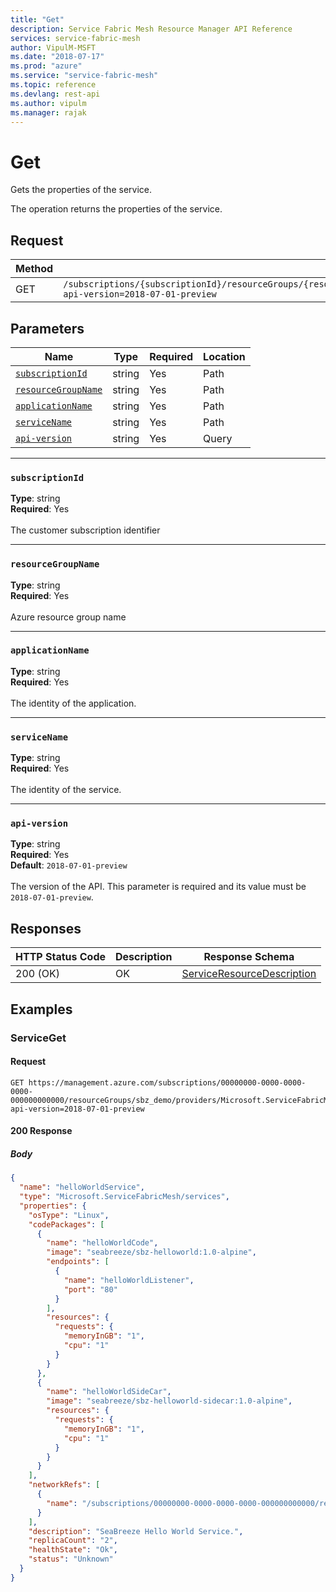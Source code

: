 ```yaml
---
title: "Get"
description: Service Fabric Mesh Resource Manager API Reference
services: service-fabric-mesh
author: VipulM-MSFT
ms.date: "2018-07-17"
ms.prod: "azure"
ms.service: "service-fabric-mesh"
ms.topic: reference
ms.devlang: rest-api
ms.author: vipulm
ms.manager: rajak
---
```

# Get
Gets the properties of the service.

The operation returns the properties of the service.

## Request
| Method | Request URI |
| ------ | ----------- |
| GET | `/subscriptions/{subscriptionId}/resourceGroups/{resourceGroupName}/providers/Microsoft.ServiceFabricMesh/applications/{applicationName}/services/{serviceName}?api-version=2018-07-01-preview` |


## Parameters
| Name | Type | Required | Location |
| --- | --- | --- | --- |
| [`subscriptionId`](#subscriptionid) | string | Yes | Path |
| [`resourceGroupName`](#resourcegroupname) | string | Yes | Path |
| [`applicationName`](#applicationname) | string | Yes | Path |
| [`serviceName`](#servicename) | string | Yes | Path |
| [`api-version`](#api-version) | string | Yes | Query |

____
### `subscriptionId`
__Type__: string <br/>
__Required__: Yes<br/>
<br/>
The customer subscription identifier

____
### `resourceGroupName`
__Type__: string <br/>
__Required__: Yes<br/>
<br/>
Azure resource group name

____
### `applicationName`
__Type__: string <br/>
__Required__: Yes<br/>
<br/>
The identity of the application.

____
### `serviceName`
__Type__: string <br/>
__Required__: Yes<br/>
<br/>
The identity of the service.

____
### `api-version`
__Type__: string <br/>
__Required__: Yes<br/>
__Default__: `2018-07-01-preview` <br/>
<br/>
The version of the API. This parameter is required and its value must be `2018-07-01-preview`.

## Responses

| HTTP Status Code | Description | Response Schema |
| --- | --- | --- |
| 200 (OK) | OK<br/> | [ServiceResourceDescription](sfmeshrp-model-serviceresourcedescription.md) |


## Examples

### ServiceGet

#### Request
```
GET https://management.azure.com/subscriptions/00000000-0000-0000-0000-000000000000/resourceGroups/sbz_demo/providers/Microsoft.ServiceFabricMesh/applications/helloWorldApp/services/helloWorldService?api-version=2018-07-01-preview
```

#### 200 Response
##### Body
```json
{
  "name": "helloWorldService",
  "type": "Microsoft.ServiceFabricMesh/services",
  "properties": {
    "osType": "Linux",
    "codePackages": [
      {
        "name": "helloWorldCode",
        "image": "seabreeze/sbz-helloworld:1.0-alpine",
        "endpoints": [
          {
            "name": "helloWorldListener",
            "port": "80"
          }
        ],
        "resources": {
          "requests": {
            "memoryInGB": "1",
            "cpu": "1"
          }
        }
      },
      {
        "name": "helloWorldSideCar",
        "image": "seabreeze/sbz-helloworld-sidecar:1.0-alpine",
        "resources": {
          "requests": {
            "memoryInGB": "1",
            "cpu": "1"
          }
        }
      }
    ],
    "networkRefs": [
      {
        "name": "/subscriptions/00000000-0000-0000-0000-000000000000/resourcegroups/sbz_demo/providers/Microsoft.ServiceFabricMesh/networks/helloWorldNetwork"
      }
    ],
    "description": "SeaBreeze Hello World Service.",
    "replicaCount": "2",
    "healthState": "Ok",
    "status": "Unknown"
  }
}
```

